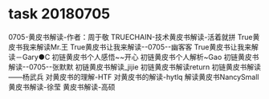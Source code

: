 task 20180705
=================================================

0705-黄皮书解读-作者：周于敬
TRUECHAIN-技术黄皮书解读-活着就拼
True黄皮书我来解读Mr.王
True黄皮书让我来解读--0705--幽客客
True黄皮书让我来解读－Gary●C
初链黄皮书个人感悟~~开心
初链黄皮书个人解析~Gao
初链黄皮书解读--0705--张默默
初链黄皮书解读_jijie
初链黄皮书解读return
初链黄皮书解读——杨武兵
对黄皮书的理解-HTF
对黄皮书的解读-hytlq
解读黄皮书NancySmall
黄皮书解读-徐莹
黄皮书解读-高硕